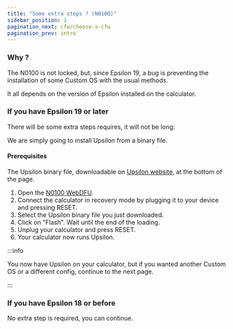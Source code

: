 ```yaml
---
title: "Some extra steps ? (N0100)"
sidebar_position: 1
pagination_next: cfw/choose-a-cfw
pagination_prev: intro
---
```


### Why ?

The N0100 is not locked, but, since Epsilon 19, a bug is preventing the installation of some Custom OS with the usual methods.

It all depends on the version of Epsilon installed on the calculator.

### If you have Epsilon 19 or later

There will be some extra steps requires, it will not be long:

We are simply going to install Upsilon from a binary file.

#### Prerequisites

The Upsilon binary file, downloadable on [Upsilon website](https://getupsilon.web.app/), at the bottom of the page.

1. Open the [N0100 WebDFU](https://ti-planet.github.io/webdfu_numworks/n0100/).
2. Connect the calculator in recovery mode by plugging it to your device and pressing RESET.
3. Select the Upsilon binary file you just downloaded.
4. Click on "Flash". Wait until the end of the loading.
5. Unplug your calculator and press RESET.
6. Your calculator now runs Upsilon.

:::info

You now have Upsilon on your calculator, but if you wanted another Custom OS or a different config, continue to the next page.

:::

### If you have Epsilon 18 or before

No extra step is required, you can continue.
